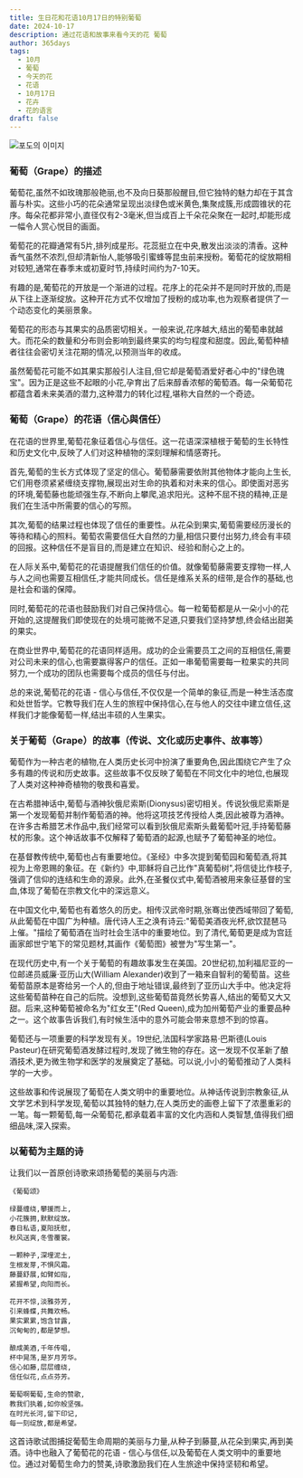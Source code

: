 ```yaml
---
title: 生日花和花语10月17日的特别葡萄
date: 2024-10-17
description: 通过花语和故事来看今天的花 葡萄
author: 365days
tags:
  - 10月
  - 葡萄
  - 今天的花
  - 花语
  - 10月17日
  - 花卉
  - 花的语言
draft: false
---
```



![포도의 이미지](https://cdn.pixabay.com/photo/2020/01/16/13/46/grapes-4770606_1280.jpg#center)


### 葡萄（Grape）的描述

葡萄花,虽然不如玫瑰那般艳丽,也不及向日葵那般醒目,但它独特的魅力却在于其含蓄与朴实。这些小巧的花朵通常呈现出淡绿色或米黄色,集聚成簇,形成圆锥状的花序。每朵花都非常小,直径仅有2-3毫米,但当成百上千朵花朵聚在一起时,却能形成一幅令人赏心悦目的画面。

葡萄花的花瓣通常有5片,排列成星形。花蕊挺立在中央,散发出淡淡的清香。这种香气虽然不浓烈,但却清新怡人,能够吸引蜜蜂等昆虫前来授粉。葡萄花的绽放期相对较短,通常在春季末或初夏时节,持续时间约为7-10天。

有趣的是,葡萄花的开放是一个渐进的过程。花序上的花朵并不是同时开放的,而是从下往上逐渐绽放。这种开花方式不仅增加了授粉的成功率,也为观察者提供了一个动态变化的美丽景象。

葡萄花的形态与其果实的品质密切相关。一般来说,花序越大,结出的葡萄串就越大。而花朵的数量和分布则会影响到最终果实的均匀程度和甜度。因此,葡萄种植者往往会密切关注花期的情况,以预测当年的收成。

虽然葡萄花可能不如其果实那般引人注目,但它却是葡萄酒爱好者心中的"绿色瑰宝"。因为正是这些不起眼的小花,孕育出了后来醇香浓郁的葡萄酒。每一朵葡萄花都蕴含着未来美酒的潜力,这种潜力的转化过程,堪称大自然的一个奇迹。

### 葡萄（Grape）的花语（信心與信任）

在花语的世界里,葡萄花象征着信心与信任。这一花语深深植根于葡萄的生长特性和历史文化中,反映了人们对这种植物的深刻理解和情感寄托。

首先,葡萄的生长方式体现了坚定的信心。葡萄藤需要依附其他物体才能向上生长,它们用卷须紧紧缠绕支撑物,展现出对生命的执着和对未来的信心。即使面对恶劣的环境,葡萄藤也能顽强生存,不断向上攀爬,追求阳光。这种不屈不挠的精神,正是我们在生活中所需要的信心的写照。

其次,葡萄的结果过程也体现了信任的重要性。从花朵到果实,葡萄需要经历漫长的等待和精心的照料。葡萄农需要信任大自然的力量,相信只要付出努力,终会有丰硕的回报。这种信任不是盲目的,而是建立在知识、经验和耐心之上的。

在人际关系中,葡萄花的花语提醒我们信任的价值。就像葡萄藤需要支撑物一样,人与人之间也需要互相信任,才能共同成长。信任是维系关系的纽带,是合作的基础,也是社会和谐的保障。

同时,葡萄花的花语也鼓励我们对自己保持信心。每一粒葡萄都是从一朵小小的花开始的,这提醒我们即使现在的处境可能微不足道,只要我们坚持梦想,终会结出甜美的果实。

在商业世界中,葡萄花的花语同样适用。成功的企业需要员工之间的互相信任,需要对公司未来的信心,也需要赢得客户的信任。正如一串葡萄需要每一粒果实的共同努力,一个成功的团队也需要每个成员的信任与付出。

总的来说,葡萄花的花语 - 信心与信任,不仅仅是一个简单的象征,而是一种生活态度和处世哲学。它教导我们在人生的旅程中保持信心,在与他人的交往中建立信任,这样我们才能像葡萄一样,结出丰硕的人生果实。

### 关于葡萄（Grape）的故事（传说、文化或历史事件、故事等）

葡萄作为一种古老的植物,在人类历史长河中扮演了重要角色,因此围绕它产生了众多有趣的传说和历史故事。这些故事不仅反映了葡萄在不同文化中的地位,也展现了人类对这种神奇植物的敬畏和喜爱。

在古希腊神话中,葡萄与酒神狄俄尼索斯(Dionysus)密切相关。传说狄俄尼索斯是第一个发现葡萄并制作葡萄酒的神。他将这项技艺传授给人类,因此被尊为酒神。在许多古希腊艺术作品中,我们经常可以看到狄俄尼索斯头戴葡萄叶冠,手持葡萄藤杖的形象。这个神话故事不仅解释了葡萄酒的起源,也赋予了葡萄神圣的地位。

在基督教传统中,葡萄也占有重要地位。《圣经》中多次提到葡萄园和葡萄酒,将其视为上帝恩赐的象征。在《新约》中,耶稣将自己比作"真葡萄树",将信徒比作枝子,强调了信仰的连结和生命的源泉。此外,在圣餐仪式中,葡萄酒被用来象征基督的宝血,体现了葡萄在宗教文化中的深远意义。

在中国文化中,葡萄也有着悠久的历史。相传汉武帝时期,张骞出使西域带回了葡萄,从此葡萄在中国广为种植。唐代诗人王之涣有诗云:"葡萄美酒夜光杯,欲饮琵琶马上催。"描绘了葡萄酒在当时社会生活中的重要地位。到了清代,葡萄更是成为宫廷画家郎世宁笔下的常见题材,其画作《葡萄图》被誉为"写生第一"。

在现代历史中,有一个关于葡萄的有趣故事发生在美国。20世纪初,加利福尼亚的一位邮递员威廉·亚历山大(William Alexander)收到了一箱来自智利的葡萄苗。这些葡萄苗原本是寄给另一个人的,但由于地址错误,最终到了亚历山大手中。他决定将这些葡萄苗种在自己的后院。没想到,这些葡萄苗竟然长势喜人,结出的葡萄又大又甜。后来,这种葡萄被命名为"红女王"(Red Queen),成为加州葡萄产业的重要品种之一。这个故事告诉我们,有时候生活中的意外可能会带来意想不到的惊喜。

葡萄还与一项重要的科学发现有关。19世纪,法国科学家路易·巴斯德(Louis Pasteur)在研究葡萄酒发酵过程时,发现了微生物的存在。这一发现不仅革新了酿酒技术,更为微生物学和医学的发展奠定了基础。可以说,小小的葡萄推动了人类科学的一大步。

这些故事和传说展现了葡萄在人类文明中的重要地位。从神话传说到宗教象征,从文学艺术到科学发现,葡萄以其独特的魅力,在人类历史的画卷上留下了浓墨重彩的一笔。每一颗葡萄,每一朵葡萄花,都承载着丰富的文化内涵和人类智慧,值得我们细细品味,深入探索。

### 以葡萄为主题的诗

让我们以一首原创诗歌来颂扬葡萄的美丽与内涵:

    《葡萄颂》

    绿蔓缠绕,攀援而上,
    小花簇拥,默默绽放。
    春日私语,夏阳抚慰,
    秋风送爽,冬雪覆裳。

    一颗种子,深埋泥土,
    生根发芽,不惧风霜。
    藤蔓舒展,如臂如指,
    紧握希望,向阳而长。

    花开不惊,淡雅芬芳,
    引来蜂蝶,共舞欢畅。
    果实累累,饱含甘露,
    沉甸甸的,都是梦想。

    酿成美酒,千年传唱,
    杯中晃荡,是岁月芳华。
    信心如藤,层层缠绕,
    信任似花,点点芬芳。

    葡萄啊葡萄,生命的赞歌,
    教我们执着,如你般坚强。
    在时光长河,留下印记,
    每一刻绽放,都是希望。

这首诗歌试图捕捉葡萄生命周期的美丽与力量,从种子到藤蔓,从花朵到果实,再到美酒。诗中也融入了葡萄花的花语 - 信心与信任,以及葡萄在人类文明中的重要地位。通过对葡萄生命力的赞美,诗歌激励我们在人生旅途中保持坚韧和希望。


